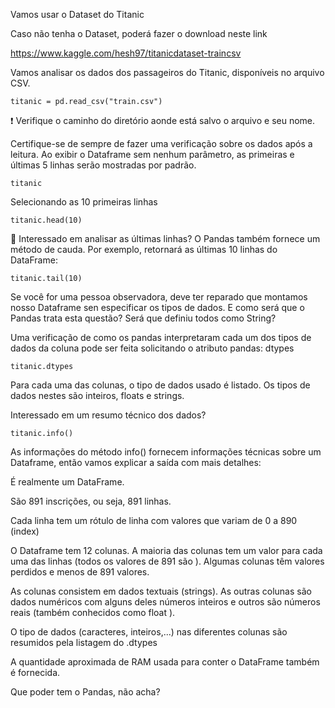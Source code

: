 Vamos usar o Dataset do Titanic

Caso não tenha o Dataset, poderá fazer o download neste link

https://www.kaggle.com/hesh97/titanicdataset-traincsv

Vamos analisar os dados dos passageiros do Titanic, disponíveis no arquivo CSV.

~~~ 
titanic = pd.read_csv("train.csv")
~~~ 

:exclamation: Verifique o caminho do diretório aonde está salvo o arquivo e seu nome.

Certifique-se de sempre de fazer uma verificação sobre os dados após a leitura. Ao exibir o Dataframe sem nenhum parâmetro, as primeiras e últimas 5 linhas serão mostradas por padrão.

~~~ 
titanic
~~~ 

Selecionando as 10 primeiras linhas

~~~ 
titanic.head(10)
~~~ 

:pushpin: Interessado em analisar as últimas linhas? O Pandas também fornece um método de cauda. Por exemplo, retornará as últimas 10 linhas do DataFrame:

~~~ 
titanic.tail(10)
~~~ 

Se você for uma pessoa observadora, deve ter reparado que montamos nosso Dataframe sen especificar os tipos de dados. E como será que o Pandas trata esta questão?
Será que definiu todos como String?

Uma verificação de como os pandas interpretaram cada um dos tipos de dados da coluna pode ser feita solicitando o atributo pandas: dtypes

~~~ 
titanic.dtypes
~~~ 

Para cada uma das colunas, o tipo de dados usado é listado. Os tipos de dados nestes são inteiros, floats e strings.

Interessado em um resumo técnico dos dados?

~~~ 
titanic.info()
~~~ 

As informações do método info() fornecem informações técnicas sobre um Dataframe, então vamos explicar a saída com mais detalhes:

É realmente um DataFrame.

São 891 inscrições, ou seja, 891 linhas.

Cada linha tem um rótulo de linha com valores que variam de 0 a 890 (index)

O Dataframe tem 12 colunas. A maioria das colunas tem um valor para cada uma das linhas (todos os valores de 891 são ). Algumas colunas têm valores perdidos e menos de 891 valores.

As colunas consistem em dados textuais (strings). As outras colunas são dados numéricos com alguns deles números inteiros e outros são números reais (também conhecidos como float ).

O tipo de dados (caracteres, inteiros,...) nas diferentes colunas são resumidos pela listagem do .dtypes

A quantidade aproximada de RAM usada para conter o DataFrame também é fornecida.

Que poder tem o Pandas, não acha?
